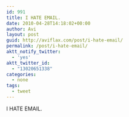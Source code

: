 ```yaml
---
id: 991
title: I HATE EMAIL.
date: 2010-04-28T14:18:02+00:00
author: Avi
layout: post
guid: http://aviflax.com/post/i-hate-email/
permalink: /post/i-hate-email/
aktt_notify_twitter:
  - 'yes'
aktt_twitter_id:
  - "13020651338"
categories:
  - none
tags:
  - tweet
---
```

I HATE EMAIL.